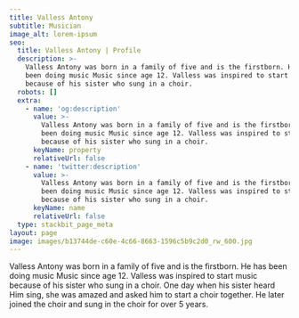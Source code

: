 ```yaml
---
title: Valless Antony
subtitle: Musician
image_alt: lorem-ipsum
seo:
  title: Valless Antony | Profile
  description: >-
    Valless Antony was born in a family of five and is the firstborn. He has
    been doing music Music since age 12. Valless was inspired to start music
    because of his sister who sung in a choir.
  robots: []
  extra:
    - name: 'og:description'
      value: >-
        Valless Antony was born in a family of five and is the firstborn. He has
        been doing music Music since age 12. Valless was inspired to start music
        because of his sister who sung in a choir.
      keyName: property
      relativeUrl: false
    - name: 'twitter:description'
      value: >-
        Valless Antony was born in a family of five and is the firstborn. He has
        been doing music Music since age 12. Valless was inspired to start music
        because of his sister who sung in a choir.
      keyName: name
      relativeUrl: false
  type: stackbit_page_meta
layout: page
image: images/b13744de-c60e-4c66-8663-1596c5b9c2d0_rw_600.jpg
---
```

Valless Antony was born in a family of five and is the firstborn. He has been doing music Music since age 12. Valless was inspired to start music because of his sister who sung in a choir. One day when his sister heard Him sing, she was amazed and asked him to start a choir together. He later joined the choir and sung in the choir for over 5 years.




